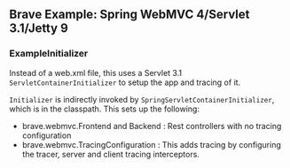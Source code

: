 ## Brave Example: Spring WebMVC 4/Servlet 3.1/Jetty 9

### ExampleInitializer

Instead of a web.xml file, this uses a Servlet 3.1
`ServletContainerInitializer` to setup the app and tracing of it.

`Initializer` is indirectly invoked by `SpringServletContainerInitializer`,
which is in the classpath. This sets up the following:

*   brave.webmvc.Frontend and Backend : Rest controllers with no tracing configuration
*   brave.webmvc.TracingConfiguration : This adds tracing by configuring the tracer, server and client tracing interceptors.



